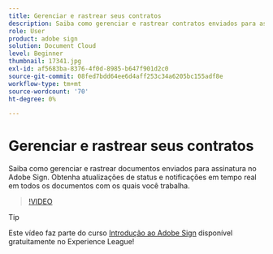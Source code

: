 ```yaml
---
title: Gerenciar e rastrear seus contratos
description: Saiba como gerenciar e rastrear contratos enviados para assinatura no Adobe Sign
role: User
product: adobe sign
solution: Document Cloud
level: Beginner
thumbnail: 17341.jpg
exl-id: af5683ba-8376-4f0d-8985-b647f901d2c0
source-git-commit: 08fed7bdd64ee6d4aff253c34a6205bc155adf8e
workflow-type: tm+mt
source-wordcount: '70'
ht-degree: 0%

---
```


# Gerenciar e rastrear seus contratos

Saiba como gerenciar e rastrear documentos enviados para assinatura no Adobe Sign. Obtenha atualizações de status e notificações em tempo real em todos os documentos com os quais você trabalha.

>[!VIDEO](https://video.tv.adobe.com/v/338695?hidetitle=true)

>[!TIP]
>
>Este vídeo faz parte do curso [Introdução ao Adobe Sign](https://experienceleague.adobe.com/?recommended=Sign-U-1-2020.1) disponível gratuitamente no Experience League!
